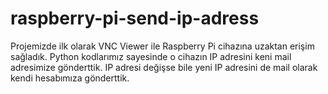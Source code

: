 # raspberry-pi-send-ip-adress
Projemizde ilk olarak VNC Viewer ile Raspberry Pi cihazına uzaktan erişim sağladık. Python kodlarımız sayesinde o cihazın IP adresini keni mail adresimize gönderttik. IP adresi değişse bile yeni IP adresini de mail olarak kendi hesabımıza gönderttik.
